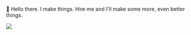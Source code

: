 :wave: Hello there. I make things. Hire me and I'll make some more, even better things.

<img src="https://github-readme-stats.vercel.app/api?username=Rsl1122&show_icons=true">
